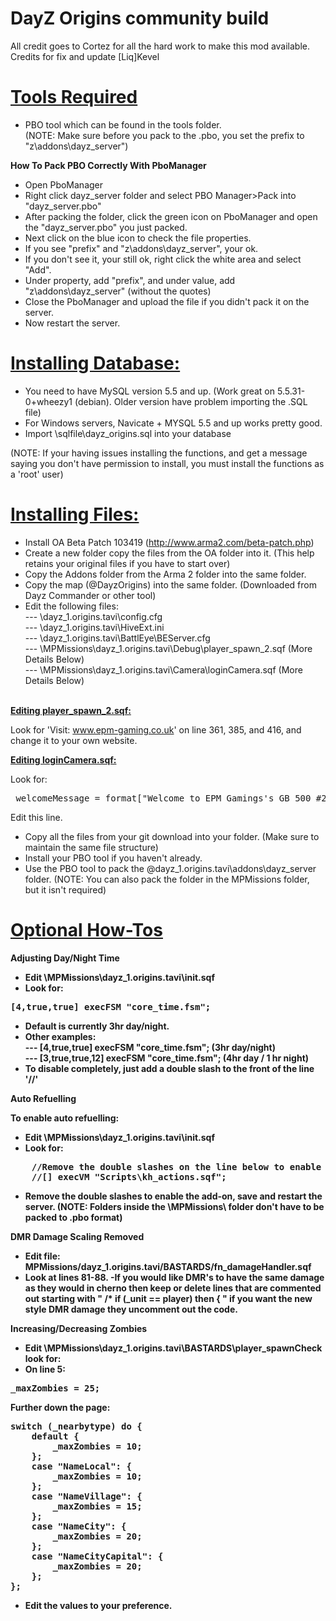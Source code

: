 DayZ Origins community build
============================

All credit goes to Cortez for all the hard work to make this mod available.
Credits for fix and update [Liq]Kevel

<u><b>Tools Required</b></u>
============================

- PBO tool which can be found in the tools folder.<br>
(NOTE: Make sure before you pack to the .pbo, you set the prefix to "z\addons\dayz_server")

<b>How To Pack PBO Correctly With PboManager</b>
- Open PboManager
- Right click dayz_server folder and select PBO Manager>Pack into "dayz_server.pbo"
- After packing the folder, click the green icon on PboManager and open the "dayz_server.pbo" you just packed.
- Next click on the blue icon to check the file properties.
- If you see "prefix" and "z\addons\dayz_server", your ok.
- If you don't see it, your still ok, right click the white area and select "Add".
- Under property, add "prefix", and under value, add "z\addons\dayz_server" (without the quotes)
- Close the PboManager and upload the file if you didn't pack it on the server.
- Now restart the server.


<u><b>Installing Database:</b></u>
============================

- You need to have MySQL version 5.5 and up. 
(Work great on  5.5.31-0+wheezy1 (debian). Older version have problem importing the .SQL file)
- For Windows servers, Navicate + MYSQL 5.5 and up works pretty good.
- Import \sqlfile\dayz_origins.sql into your database

(NOTE: If your having issues installing the functions, and get a message saying you don't have permission to install, you must install the functions as a 'root' user)


<u><b>Installing Files:</b></u>
============================

- Install OA Beta Patch 103419 (http://www.arma2.com/beta-patch.php)
- Create a new folder copy the files from the OA folder into it. (This help retains your original files if you have to start over)
- Copy the Addons folder from the Arma 2 folder into the same folder.
- Copy the map (@DayzOrigins) into the same folder. (Downloaded from Dayz Commander or other tool)
- Edit the following files:<br>
--- \dayz_1.origins.tavi\config.cfg<br>
--- \dayz_1.origins.tavi\HiveExt.ini<br>
--- \dayz_1.origins.tavi\BattlEye\BEServer.cfg<br>
--- \MPMissions\dayz_1.origins.tavi\Debug\player_spawn_2.sqf (More Details Below)<br>
--- \MPMissions\dayz_1.origins.tavi\Camera\loginCamera.sqf (More Details Below)<br><br>


<u><b>Editing player_spawn_2.sqf:</b></u>

Look for 'Visit: www.epm-gaming.co.uk' on line 361, 385, and 416, and change it to your own website.


<u><b>Editing loginCamera.sqf:</b></u>

Look for:
<pre>
_welcomeMessage = format["Welcome to EPM Gamings's GB 500 #2 Server %1, Enjoy your stay!",format["%1", name player]];
</pre>

Edit this line.


- Copy all the files from your git download into your folder. (Make sure to maintain the same file structure)
- Install your PBO tool if you haven't already.
- Use the PBO tool to pack the \@dayz_1.origins.tavi\addons\dayz_server folder.
(NOTE:  You can also pack the folder in the MPMissions folder, but it isn't required)


<u><b>Optional How-Tos</b></u>
============================

<b>Adjusting Day/Night Time<b>

- Edit \MPMissions\dayz_1.origins.tavi\init.sqf
- Look for:
<pre>
[4,true,true] execFSM "core_time.fsm";
</pre>
- Default is currently 3hr day/night.
- Other examples:<br>
--- [4,true,true] execFSM "core_time.fsm"; (3hr day/night)<br>
--- [3,true,true,12] execFSM "core_time.fsm"; (4hr day / 1 hr night)<br>
- To disable completely, just add a double slash to the front of the line '//'

<b>Auto Refuelling<b>

To enable auto refuelling:
- Edit \MPMissions\dayz_1.origins.tavi\init.sqf
- Look for:
<pre>
	//Remove the double slashes on the line below to enable auto refuelling
	//[] execVM "Scripts\kh_actions.sqf";
</pre>
- Remove the double slashes to enable the add-on, save and restart the server.
(NOTE:  Folders inside the \MPMissions\ folder don't have to be packed to .pbo format)

<b>DMR Damage Scaling Removed</b>

- Edit file: MPMissions/dayz_1.origins.tavi/BASTARDS/fn_damageHandler.sqf<br>
- Look at lines 81-88.
-If you would like DMR's to have the same damage as they would in cherno
then keep or delete lines that are commented out starting with  "  /* if
(_unit == player) then { "  if you want the new style DMR damage they
uncomment out the code.

<b>Increasing/Decreasing Zombies</b>

- Edit \MPMissions\dayz_1.origins.tavi\BASTARDS\player_spawnCheck look for:
- On line 5:
<pre>
_maxZombies = 25;
</pre>
Further down the page:
<pre>
switch (_nearbytype) do {
    default {
        _maxZombies = 10;
    };
    case "NameLocal": {
        _maxZombies = 10;
    };
    case "NameVillage": {
        _maxZombies = 15;
    };
    case "NameCity": {
        _maxZombies = 20;
    };
    case "NameCityCapital": {
        _maxZombies = 20;
    };
};
</pre>
- Edit the values to your preference.
